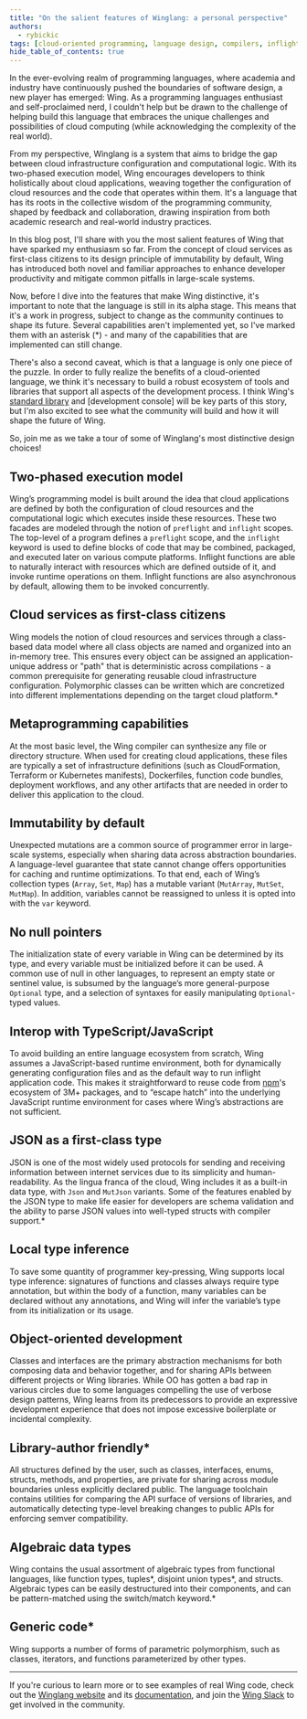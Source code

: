 ```yaml
---
title: "On the salient features of Winglang: a personal perspective"
authors: 
  - rybickic
tags: [cloud-oriented programming, language design, compilers, inflight, cloud services, immutability]
hide_table_of_contents: true
---
```


In the ever-evolving realm of programming languages, where academia and industry have continuously pushed the boundaries of software design, a new player has emerged: Wing.
As a programming languages enthusiast and self-proclaimed nerd, I couldn't help but be drawn to the challenge of helping build this language that embraces the unique challenges and possibilities of cloud computing (while acknowledging the complexity of the real world).

From my perspective, Winglang is a system that aims to bridge the gap between cloud infrastructure configuration and computational logic.
With its two-phased execution model, Wing encourages developers to think holistically about cloud applications, weaving together the configuration of cloud resources and the code that operates within them.
It's a language that has its roots in the collective wisdom of the programming community, shaped by feedback and collaboration, drawing inspiration from both academic research and real-world industry practices.

In this blog post, I'll share with you the most salient features of Wing that have sparked my enthusiasm so far.
From the concept of cloud services as first-class citizens to its design principle of immutability by default, Wing has introduced both novel and familiar approaches to enhance developer productivity and mitigate common pitfalls in large-scale systems.

Now, before I dive into the features that make Wing distinctive, it's important to note that the language is still in its alpha stage.
This means that it's a work in progress, subject to change as the community continues to shape its future.
Several capabilities aren't implemented yet, so I've marked them with an asterisk (*) - and many of the capabilities that are implemented can still change.

There's also a second caveat, which is that a language is only one piece of the puzzle.
In order to fully realize the benefits of a cloud-oriented language, we think it's necessary to build a robust ecosystem of tools and libraries that support all aspects of the development process.
I think Wing's [standard library](https://docs.winglang.io/standard-library/) and [development console] will be key parts of this story, but I'm also excited to see what the community will build and how it will shape the future of Wing.

So, join me as we take a tour of some of Winglang's most distinctive design choices!

## Two-phased execution model

Wing’s programming model is built around the idea that cloud applications are defined by both the configuration of cloud resources and the computational logic which executes inside these resources. These two facades are modeled through the notion of `preflight` and `inflight` scopes. The top-level of a program defines a `preflight` scope, and the `inflight` keyword is used to define blocks of code that may be combined, packaged, and executed later on various compute platforms. Inflight functions are able to naturally interact with resources which are defined outside of it, and invoke runtime operations on them. Inflight functions are also asynchronous by default, allowing them to be invoked concurrently.

## Cloud services as first-class citizens

Wing models the notion of cloud resources and services through a class-based data model where all class objects are named and organized into an in-memory tree. This ensures every object can be assigned an application-unique address or "path" that is deterministic across compilations - a common prerequisite for generating reusable cloud infrastructure configuration. Polymorphic classes can be written which are concretized into different implementations depending on the target cloud platform.*

## Metaprogramming capabilities

At the most basic level, the Wing compiler can synthesize any file or directory structure. When used for creating cloud applications, these files are typically a set of infrastructure definitions (such as CloudFormation, Terraform or Kubernetes manifests), Dockerfiles, function code bundles, deployment workflows, and any other artifacts that are needed in order to deliver this application to the cloud.

## Immutability by default

Unexpected mutations are a common source of programmer error in large-scale systems, especially when sharing data across abstraction boundaries. A language-level guarantee that state cannot change offers opportunities for caching and runtime optimizations. To that end, each of Wing’s collection types (`Array`, `Set`, `Map`) has a mutable variant (`MutArray`, `MutSet`, `MutMap`). In addition, variables cannot be reassigned to unless it is opted into with the `var` keyword.

## No null pointers

The initialization state of every variable in Wing can be determined by its type, and every variable must be initialized before it can be used. A common use of null in other languages, to represent an empty state or sentinel value, is subsumed by the language’s more general-purpose `Optional` type, and a selection of syntaxes for easily manipulating `Optional`-typed values.

## Interop with TypeScript/JavaScript

To avoid building an entire language ecosystem from scratch, Wing assumes a JavaScript-based runtime environment, both for dynamically generating configuration files and as the default way to run inflight application code. This makes it straightforward to reuse code from [npm]'s ecosystem of 3M+ packages, and to “escape hatch” into the underlying JavaScript runtime environment for cases where Wing’s abstractions are not sufficient.

[npm]: https://www.npmjs.com/

## JSON as a first-class type

JSON is one of the most widely used protocols for sending and receiving information between internet services due to its simplicity and human-readability. As the lingua franca of the cloud, Wing includes it as a built-in data type, with `Json` and `MutJson` variants. Some of the features enabled by the JSON type to make life easier for developers are schema validation and the ability to parse JSON values into well-typed structs with compiler support.*

## Local type inference

To save some quantity of programmer key-pressing, Wing supports local type inference: signatures of functions and classes always require type annotation, but within the body of a function, many variables can be declared without any annotations, and Wing will infer the variable’s type from its initialization or its usage.

## Object-oriented development

Classes and interfaces are the primary abstraction mechanisms for both composing data and behavior together, and for sharing APIs between different projects or Wing libraries. While OO has gotten a bad rap in various circles due to some languages compelling the use of verbose design patterns, Wing learns from its predecessors to provide an expressive development experience that does not impose excessive boilerplate or incidental complexity.

## Library-author friendly*

All structures defined by the user, such as classes, interfaces, enums, structs, methods, and properties, are private for sharing across module boundaries unless explicitly declared public. The language toolchain contains utilities for comparing the API surface of versions of libraries, and automatically detecting type-level breaking changes to public APIs for enforcing semver compatibility.

## Algebraic data types

Wing contains the usual assortment of algebraic types from functional languages, like function types, tuples*, disjoint union types*, and structs. Algebraic types can be easily destructured into their components, and can be pattern-matched using the switch/match keyword.*

## Generic code*

Wing supports a number of forms of parametric polymorphism, such as classes, iterators, and functions parameterized by other types.

---

If you're curious to learn more or to see examples of real Wing code, check out the [Winglang website](https://winglang.io/) and its [documentation](https://docs.winglang.io/), and join the [Wing Slack](https://t.winglang.io/slack) to get involved in the community.
